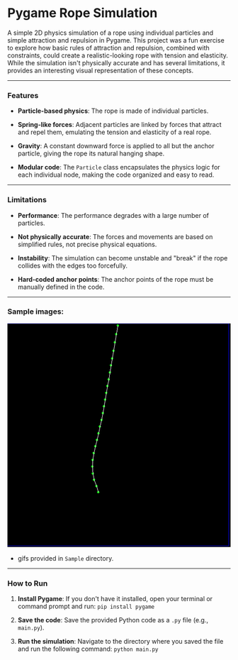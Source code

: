 # **Pygame Rope Simulation**

A simple 2D physics simulation of a rope using individual particles and simple attraction and repulsion in Pygame. 
This project was a fun exercise to explore how basic rules of attraction and repulsion, combined with constraints, could create a realistic-looking rope with tension and elasticity. While the simulation isn't physically accurate and has several limitations, it provides an interesting visual representation of these concepts.

---

### Features

- **Particle-based physics**: The rope is made of individual particles.
    
- **Spring-like forces**: Adjacent particles are linked by forces that attract and repel them, emulating the tension and elasticity of a real rope.
    
- **Gravity**: A constant downward force is applied to all but the anchor particle, giving the rope its natural hanging shape.
    
- **Modular code**: The `Particle` class encapsulates the physics logic for each individual node, making the code organized and easy to read.
    

---

### Limitations

- **Performance**: The performance degrades with a large number of particles.
    
- **Not physically accurate**: The forces and movements are based on simplified rules, not precise physical equations.
    
- **Instability**: The simulation can become unstable and "break" if the rope collides with the edges too forcefully.
    
- **Hard-coded anchor points**: The anchor points of the rope must be manually defined in the code.
    
---
### Sample images:
![Static Rope](Sample/rope.png)

- gifs provided in `Sample` directory.

---
### How to Run

1. **Install Pygame**: If you don't have it installed, open your terminal or command prompt and run:
    `pip install pygame`
    	
2. **Save the code**: Save the provided Python code as a `.py` file (e.g., `main.py`).

3. **Run the simulation**: Navigate to the directory where you saved the file and run the following command:
	`python main.py`
